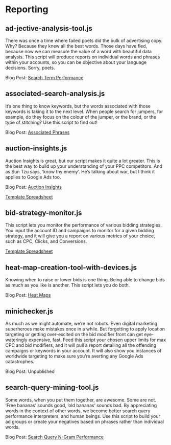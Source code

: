 # Reporting

## ad-jective-analysis-tool.js

There was once a time where failed poets did the bulk of advertising copy. Why? Because they knew all the best words. Those days have fled, because now we can measure the value of a word with beautiful data analysis. This script will produce reports on individual words and phrases within your accounts, so you can be objective about your language decisions. Sorry, poets.

Blog Post: [Search Term Performance](https://www.brainlabsdigital.com/search-term-performance/)

## associated-search-analysis.js

It’s one thing to know keywords, but the words associated with those keywords is taking it to the next level. When people search for jumpers, for example, do they focus on the colour of the jumper, or the brand, or the type of stitching? Use this script to find out!

Blog Post: [Associated Phrases](https://www.brainlabsdigital.com/associated-phrases/)

## auction-insights.js

Auction Insights is great, but our script makes it quite a lot greater. This is the best way to build up your understanding of your PPC competitors. And as Sun Tzu says, ‘know thy enemy’. He’s talking about war, but I think it applies to Google Ads too.

Blog Post: [Auction Insights](https://www.brainlabsdigital.com/auction-insights/)

[Template Spreadsheet](https://docs.google.com/spreadsheets/d/1flR87c-_OD5i5e8pkbIBKLTffXp5oYyPE4aDuj60IFM/copy)

## bid-strategy-monitor.js

This script lets you monitor the performance of various bidding strategies. You input the account ID and campaigns to monitor for a given bidding strategy, and it will give you a report on various metrics of your choice, such as CPC, Clicks, and Conversions.

[Template Spreadsheet](https://docs.google.com/spreadsheets/d/1O7zhJ7pOen9L6sIw_v79QMF8oO_2q2J65MnWzYFUJQg/copy)

## heat-map-creation-tool-with-devices.js

Knowing when to raise or lower bids is one thing. Being able to change bids as much as you like is another. This script lets you do both.

Blog Post: [Heat Maps](https://www.brainlabsdigital.com/heat-maps/)

## minichecker.js

As much as we might automate, we’re not robots. Even digital marketing superheroes make mistakes once in a while. But forgetting to apply location targeting or getting over-excited on the bid modifier front can get eye-wateringly expensive, fast. Feed this script your chosen upper limits for max CPC and bid modifiers, and it will pull a report detailing all the offending campaigns or keywords in your account. It will also show you instances of worldwide targeting to make sure you’re averting any Google Ads catastrophes.

Blog Post: Unpublished

## search-query-mining-tool.js

Some words, when you put them together, are awesome. Some are not. ‘Free bananas’ sounds good, ‘old bananas’ sounds bad. By appreciating words in the context of other words, we become better search query performance interpreters, and human beings. Use this script to build your ad groups or create your negatives based on phrases rather than individual words.

Blog Post: [Search Query N-Gram Performance](https://www.brainlabsdigital.com/search-query-n-gram-performance/)
